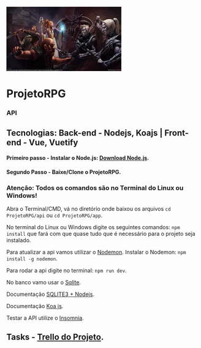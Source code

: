 ![Logo](Images/dd.jpeg)

# ProjetoRPG

  ### API 

## Tecnologias: Back-end - Nodejs, Koajs | Front-end - Vue, Vuetify

#### Primeiro passo - Instalar o Node.js: [Download Node.js](https://nodejs.org/en/).

#### Segundo Passo - Baixe/Clone o ProjetoRPG.  

### Atenção: Todos os comandos são no Terminal do Linux ou Windows!

Abra o Terminal/CMD, vá no diretório onde baixou os arquivos `cd ProjetoRPG/api` ou `cd ProjetoRPG/app`.

No terminal do Linux ou Windows digite os seguintes comandos: `npm install` que fará com que quase tudo que é necessário para o projeto seja instalado.

Para atualizar a api vamos utilizar o [Nodemon](https://nodemon.io/).
Instalar o Nodemon: `npm install -g nodemon`.

Para rodar a api digite no terminal: `npm run dev`.

No banco vamo usar o [Sqlite](https://www.sqlite.org/index.html).

Documentação [SQLITE3 + Nodejs](https://www.sqlitetutorial.net/sqlite-nodejs/).

Documentação [Koa js](https://koajs.com/).

Testar a API utilize o [Insomnia](https://insomnia.rest/).


## Tasks - [Trello do Projeto](https://trello.com/b/LJAgiiLX/projeto-rpg).

